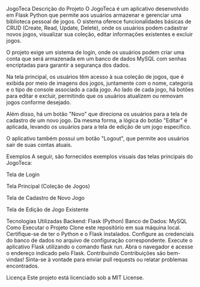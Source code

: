 JogoTeca
Descrição do Projeto
O JogoTeca é um aplicativo desenvolvido em Flask Python que permite aos usuários armazenar e gerenciar uma biblioteca pessoal de jogos. O sistema oferece funcionalidades básicas de CRUD (Create, Read, Update, Delete), onde os usuários podem cadastrar novos jogos, visualizar sua coleção, editar informações existentes e excluir jogos.

O projeto exige um sistema de login, onde os usuários podem criar uma conta que será armazenada em um banco de dados MySQL com senhas encriptadas para garantir a segurança dos dados.

Na tela principal, os usuários têm acesso à sua coleção de jogos, que é exibida por meio de imagens dos jogos, juntamente com o nome, categoria e o tipo de console associado a cada jogo. Ao lado de cada jogo, há botões para editar e excluir, permitindo que os usuários atualizem ou removam jogos conforme desejado.

Além disso, há um botão "Novo" que direciona os usuários para a tela de cadastro de um novo jogo. Da mesma forma, a lógica do botão "Editar" é aplicada, levando os usuários para a tela de edição de um jogo específico.

O aplicativo também possui um botão "Logout", que permite aos usuários sair de suas contas atuais.

Exemplos
A seguir, são fornecidos exemplos visuais das telas principais do JogoTeca:

Tela de Login

Tela Principal (Coleção de Jogos)

Tela de Cadastro de Novo Jogo

Tela de Edição de Jogo Existente

Tecnologias Utilizadas
Backend: Flask (Python)
Banco de Dados: MySQL
Como Executar o Projeto
Clone este repositório em sua máquina local.
Certifique-se de ter o Python e o Flask instalados.
Configure as credenciais do banco de dados no arquivo de configuração correspondente.
Execute o aplicativo Flask utilizando o comando flask run.
Abra o navegador e acesse o endereço indicado pelo Flask.
Contribuindo
Contribuições são bem-vindas! Sinta-se à vontade para enviar pull requests ou relatar problemas encontrados.

Licença
Este projeto está licenciado sob a MIT License.

